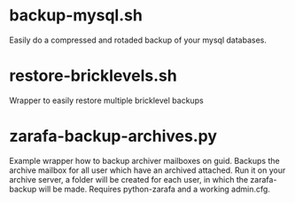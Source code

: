 backup-mysql.sh
====
Easily do a compressed and rotaded backup of your mysql databases.

restore-bricklevels.sh
=====
Wrapper to easily restore multiple bricklevel backups

zarafa-backup-archives.py
=====
Example wrapper how to backup archiver mailboxes on guid.
Backups the archive mailbox for all user which have an archived attached.
Run it on your archive server, a folder will be created for each user, in which the zarafa-backup will be made.
Requires python-zarafa and a working admin.cfg.
